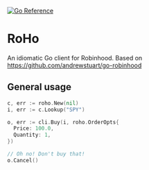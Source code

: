 [![Go Reference](https://pkg.go.dev/badge/github.com/tstromberg/roho.svg)](https://pkg.go.dev/github.com/tstromberg/roho)

# RoHo

An idiomatic Go client for Robinhood. Based on https://github.com/andrewstuart/go-robinhood

## General usage

```go
c, err := roho.New(nil)
i, err := c.Lookup("SPY")

o, err := cli.Buy(i, roho.OrderOpts{
  Price: 100.0,
  Quantity: 1,
})

// Oh no! Don't buy that!
o.Cancel()
```
